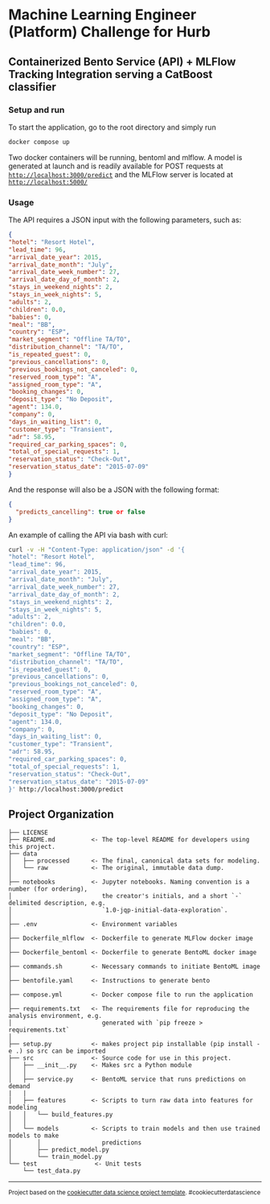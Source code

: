 

# Machine Learning Engineer (Platform) Challenge for Hurb

## Containerized Bento Service (API) + MLFlow Tracking Integration serving a CatBoost classifier

### Setup and run

To start the application, go to the root directory and simply run

```bash
docker compose up
```

Two docker containers will be running, bentoml and mlflow. A model is generated at launch and is readily available for POST requests at [`http://localhost:3000/predict`](http://localhost:3000/predict) and the MLFlow server is located at [`http://localhost:5000/`](http://localhost:3000/predict)

### Usage

The API requires a JSON input with the following parameters, such as:

```json
{
"hotel": "Resort Hotel",
"lead_time": 96,
"arrival_date_year": 2015,
"arrival_date_month": "July",
"arrival_date_week_number": 27,
"arrival_date_day_of_month": 2,
"stays_in_weekend_nights": 2,
"stays_in_week_nights": 5,
"adults": 2,
"children": 0.0,
"babies": 0,
"meal": "BB",
"country": "ESP",
"market_segment": "Offline TA/TO",
"distribution_channel": "TA/TO",
"is_repeated_guest": 0,
"previous_cancellations": 0,
"previous_bookings_not_canceled": 0,
"reserved_room_type": "A",
"assigned_room_type": "A",
"booking_changes": 0,
"deposit_type": "No Deposit",
"agent": 134.0,
"company": 0,
"days_in_waiting_list": 0,
"customer_type": "Transient",
"adr": 58.95,
"required_car_parking_spaces": 0,
"total_of_special_requests": 1,
"reservation_status": "Check-Out",
"reservation_status_date": "2015-07-09"
}
```

And the response will also be a JSON with the following format:

```json
{
  "predicts_cancelling": true or false
}
```

An example of calling the API via bash with curl:

```bash
curl -v -H "Content-Type: application/json" -d '{
"hotel": "Resort Hotel",
"lead_time": 96,
"arrival_date_year": 2015,
"arrival_date_month": "July",
"arrival_date_week_number": 27,
"arrival_date_day_of_month": 2,
"stays_in_weekend_nights": 2,
"stays_in_week_nights": 5,
"adults": 2,
"children": 0.0,
"babies": 0,
"meal": "BB",
"country": "ESP",
"market_segment": "Offline TA/TO",
"distribution_channel": "TA/TO",
"is_repeated_guest": 0,
"previous_cancellations": 0,
"previous_bookings_not_canceled": 0,
"reserved_room_type": "A",
"assigned_room_type": "A",
"booking_changes": 0,
"deposit_type": "No Deposit",
"agent": 134.0,
"company": 0,
"days_in_waiting_list": 0,
"customer_type": "Transient",
"adr": 58.95,
"required_car_parking_spaces": 0,
"total_of_special_requests": 1,
"reservation_status": "Check-Out",
"reservation_status_date": "2015-07-09"
}' http://localhost:3000/predict
```

Project Organization
------------

    ├── LICENSE
    ├── README.md          <- The top-level README for developers using this project.
    ├── data
    │   ├── processed      <- The final, canonical data sets for modeling.
    │   └── raw            <- The original, immutable data dump.
    │
    ├── notebooks          <- Jupyter notebooks. Naming convention is a number (for ordering),
    │                         the creator's initials, and a short `-` delimited description, e.g.
    │                         `1.0-jqp-initial-data-exploration`.
    │
    ├── .env               <- Environment variables 
    │
    ├── Dockerfile_mlflow  <- Dockerfile to generate MLFlow docker image 
    │
    ├── Dockerfile_bentoml <- Dockerfile to generate BentoML docker image 
    │
    ├── commands.sh        <- Necessary commands to initiate BentoML image
    │
    ├── bentofile.yaml     <- Instructions to generate bento
    │
    ├── compose.yml        <- Docker compose file to run the application
    │
    ├── requirements.txt   <- The requirements file for reproducing the analysis environment, e.g.
    │                         generated with `pip freeze > requirements.txt`
    │
    ├── setup.py           <- makes project pip installable (pip install -e .) so src can be imported
    ├── src                <- Source code for use in this project.
    │   ├── __init__.py    <- Makes src a Python module
    │   │
    │   ├── service.py     <- BentoML service that runs predictions on demand
    |   |
    │   ├── features       <- Scripts to turn raw data into features for modeling
    │   │   └── build_features.py
    │   │
    │   └── models         <- Scripts to train models and then use trained models to make
    │       │                 predictions
    │       ├── predict_model.py
    │       └── train_model.py
    └── test                <- Unit tests
        └── test_data.py

--------

<p><small>Project based on the <a target="_blank" href="https://drivendata.github.io/cookiecutter-data-science/">cookiecutter data science project template</a>. #cookiecutterdatascience</small></p>

